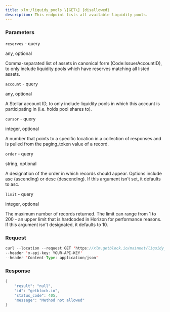 ```yaml
---
title: xlm:/liquidy_pools \[GET\] {disallowed}
description: This endpoint lists all available liquidity pools.
---
```


### Parameters


`reserves` - query

any, optional

Comma-separated list of assets in canonical form (Code:IssuerAccountID),
to only include liquidity pools which have reserves matching all listed
assets.

`account` - query

any, optional

A Stellar account ID, to only include liquidity pools in which this
account is participating in (i.e. holds pool shares to).

`cursor` - query

integer, optional

A number that points to a specific location in a collection of responses
and is pulled from the paging_token value of a record.

`order` - query

string, optional

A designation of the order in which records should appear. Options
include asc (ascending) or desc (descending). If this argument isn't
set, it defaults to asc.

`limit` - query

integer, optional

The maximum number of records returned. The limit can range from 1 to
200 - an upper limit that is hardcoded in Horizon for performance
reasons. If this argument isn't designated, it defaults to 10.

### Request

``` java
curl --location --request GET 'https://xlm.getblock.io/mainnet/liquidy_pools' 
--header 'x-api-key: YOUR-API-KEY' 
--header 'Content-Type: application/json'
```

###  Response

``` java
{
    "result": "null",
    "id": "getblock.io",
    "status_code": 405,
    "message": "Method not allowed"
}
```

